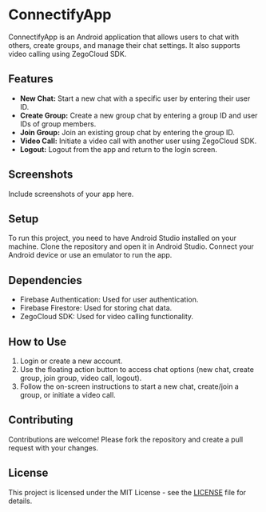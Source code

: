# ConnectifyApp

ConnectifyApp is an Android application that allows users to chat with others, create groups, and manage their chat settings. It also supports video calling using ZegoCloud SDK.

## Features

- **New Chat:** Start a new chat with a specific user by entering their user ID.
- **Create Group:** Create a new group chat by entering a group ID and user IDs of group members.
- **Join Group:** Join an existing group chat by entering the group ID.
- **Video Call:** Initiate a video call with another user using ZegoCloud SDK.
- **Logout:** Logout from the app and return to the login screen.

## Screenshots

Include screenshots of your app here.

## Setup

To run this project, you need to have Android Studio installed on your machine. Clone the repository and open it in Android Studio. Connect your Android device or use an emulator to run the app.

## Dependencies

- Firebase Authentication: Used for user authentication.
- Firebase Firestore: Used for storing chat data.
- ZegoCloud SDK: Used for video calling functionality.

## How to Use

1. Login or create a new account.
2. Use the floating action button to access chat options (new chat, create group, join group, video call, logout).
3. Follow the on-screen instructions to start a new chat, create/join a group, or initiate a video call.

## Contributing

Contributions are welcome! Please fork the repository and create a pull request with your changes.

## License

This project is licensed under the MIT License - see the [LICENSE](LICENSE) file for details.
